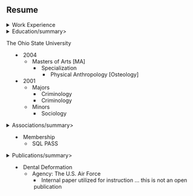 
## Resume


<details><summary>Work Experience</summary><p>

1. Nationwide Insurance
   * 7/21/2014 - Current
     * Consultant - Project Architect (11/20/17 - Current)
     * Consultant - Engineering (1/1/15 - 11/20/17)
     * Consultant - Run Operations (7/21/14 - 1/1/15)

2. Dedicated Technologies Inc
   * 12/01/2013 - 07/21/2014  
     * Consultant - SQL DBA

3. Nationwide Energy Partners
   * 7/01/2013 - 12/01/2013  
     * SQL DBA and Developer

4. Manley Deas Kochalski LLC
   * 5/01/2012 - 7/01/2013  
     * Senior Database Administrator

5. Columbus Bureau of Credit Columbus
   * 2/01/2011 - 5/01/2012  
     * Database Administrator

6. Travis Central Appraisal District
   * 8/01/2010 - 2/01/2011  
     * Database Analyst

7. ScanData Systems,Inc
   * 1/01/2006 - 7/01/2010  
     * Logistician and Database Administrator

8. The Ohio State University
   * 1/01/2003 - 1/01/2004  
     * Instructor
       * Introduction to Physical Anthropology and Cultural Anthropology 
         * 2003 Fall & Winter Quarter 2004 Spring Quarter

9. Weller & Associates
   * 1/01/2001 -  1/01/2006  
     * Principal Investigator
       * Supervised archaeological field crews and conduct extensive archaeological fieldwork and analysis
       * Completed comprehensive surveys, testing, and data recovery projects

10. The United States Senate
    * 1/01/1995 
      * Intern
        * The U.S. Senator from Maryland, Barbara Mikulski
          * Attending hearings
          * Writing issue briefs
          * Acquiring research materials for the legislative staff
          * Clerical duties    
</p></details>          
          
<details><summary>Education/summary><p>          

The Ohio State University 
* 2004
  * Masters of Arts [MA]
    * Specialization
      * Physical Anthropology [Osteology]
* 2001 
  * Majors
    * Criminology
    * Criminology
  * Minors
    * Sociology
</p></details>      

<details><summary>Associations/summary><p>    

* Membership
  * SQL PASS 
</p></details> 

<details><summary>Publications/summary><p>   

  * Dental Deformation
    * Agency: The U.S. Air Force
      * Internal paper utilized for instruction ... this is not an open publication
</p></details>
